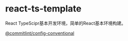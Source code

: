 # react-ts-template

React TypeScipr基本开发环境，简单的React基本环境构建。

[@commitlint/config-conventional](https://github.com/conventional-changelog/commitlint/tree/master/@commitlint/config-conventional#type-enum)
